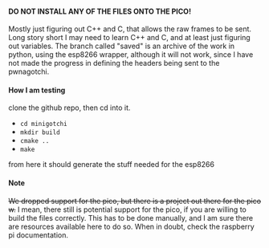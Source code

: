 #### DO NOT INSTALL ANY OF THE FILES ONTO THE PICO!
Mostly just figuring out C++ and C, that allows the raw frames to be sent. Long story short I may need to learn C++ and C, and at least just figuring out variables. The branch called "saved" is an archive of the work in python, using the esp8266 wrapper, although it will not work, since I have not made the progress in defining the headers being sent to the pwnagotchi.
#### How I am testing
clone the github repo, then cd into it.

- `cd minigotchi`
- `mkdir build`
- `cmake ..`
- `make`

from here it should generate the stuff needed for the esp8266
#### Note
~~We dropped support for the pico, but there is a project out there for the pico w.~~ I mean, there still is potential support for the pico, if you are willing to build the files correctly. This has to be done manually, and I am sure there are resources available here to do so. When in doubt, check the raspberry pi documentation. 
